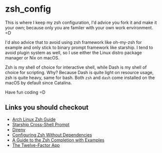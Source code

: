 # zsh_config

This is where I keep my zsh configuration, I'd advice you fork it and make it your own; because
only you are familer with your own work environment. =D

I'd also advice that to avoid using zsh framework like oh-my-zsh for example and
only stick to binary prompt framework like starship.  I tend to avoid plugin system as well,
so I use either the Linux distro package manager or Nix on macOS.

Zsh is my shell of choice for interactive shell, while Dash is my shell of choice for scripting.
Why? Because Dash is quite light on resource usage, zsh is quite heavy, same for bash.  Both `zsh`
and `dash` come installed on the macOS by default since Catalina.

Have fun coding =D

## Links you should checkout

* [Arch Linux Zsh Guide](https://wiki.archlinux.org/title/Zsh)
* [Starship Cross-Shell Prompt](https://starship.rs/)
* [Direnv](https://direnv.net/)
* [Configuring Zsh Without Dependencies](https://thevaluable.dev/zsh-install-configure-mouseless/)
* [A Guide to the Zsh Completion with Examples](https://thevaluable.dev/zsh-completion-guide-examples/)
* [The Twelve-Factor App](https://12factor.net/)